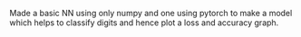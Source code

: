 Made a basic NN using only numpy and one using pytorch to make a model which helps to classify digits and hence plot a loss and accuracy graph. 
